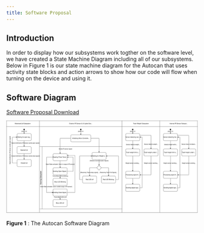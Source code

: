 ```yaml
---
title: Software Proposal
---
```

## Introduction

In order to display how our subsystems work togther on the software level, we have created a State Machine Diagram including all of our subsystems. Below in Figure 1 is our state machine diagram for the Autocan that uses activity state blocks and action arrows to show how our code will flow when turning on the device and using it.

## Software Diagram


[Software Proposal Download](Team_202_Software_Proposal.drawio.svg)

![Software Proposal](Team_202_Software_Proposal.drawio.svg)

**Figure 1** : The Autocan Software Diagram